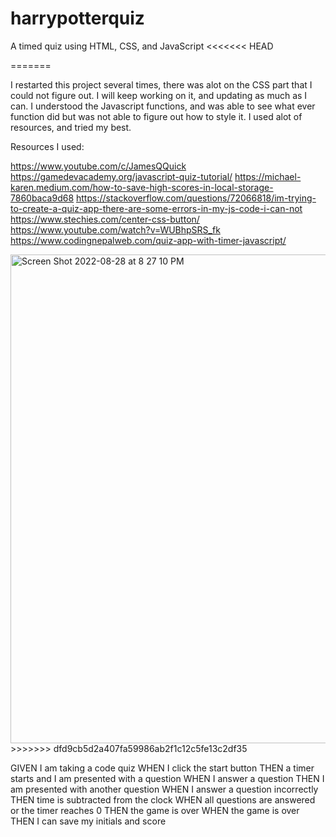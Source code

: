 # harrypotterquiz
 A timed quiz using HTML, CSS, and JavaScript
<<<<<<< HEAD

=======
 
 I restarted this project several times, there was alot on the CSS part that I could not figure out. I will keep working on it, and updating as much as I can. I understood the Javascript functions, and was able to see what ever function did but was not able to figure out how to style it. I used alot of resources, and tried my best. 
 
Resources I used: 
 
https://www.youtube.com/c/JamesQQuick
https://gamedevacademy.org/javascript-quiz-tutorial/
https://michael-karen.medium.com/how-to-save-high-scores-in-local-storage-7860baca9d68
https://stackoverflow.com/questions/72066818/im-trying-to-create-a-quiz-app-there-are-some-errors-in-my-js-code-i-can-not
https://www.stechies.com/center-css-button/
https://www.youtube.com/watch?v=WUBhpSRS_fk
https://www.codingnepalweb.com/quiz-app-with-timer-javascript/

<img width="782" alt="Screen Shot 2022-08-28 at 8 27 10 PM" src="https://user-images.githubusercontent.com/109707981/187105297-3cbcd479-5255-4f3a-a2e0-71f755b274d9.png">
>>>>>>> dfd9cb5d2a407fa59986ab2f1c12c5fe13c2df35

GIVEN I am taking a code quiz
WHEN I click the start button
THEN a timer starts and I am presented with a question
WHEN I answer a question
THEN I am presented with another question
WHEN I answer a question incorrectly
THEN time is subtracted from the clock
WHEN all questions are answered or the timer reaches 0
THEN the game is over
WHEN the game is over
THEN I can save my initials and score
